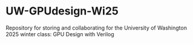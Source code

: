 # UW-GPUdesign-Wi25
Repository for storing and collaborating for the University of Washington 2025 winter class: GPU Design with Verilog
